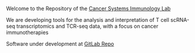 Welcome to the Repository of the [Cancer Systems Immunology Lab](https://unil.ch/dof/carmona)

We are developing tools for the analysis and interpretation of T cell scRNA-seq transcriptomics and TCR-seq data, with a focus on cancer immunotherapies

Software under development at [GitLab Repo](https://gitlab.unil.ch/groups/carmona)
